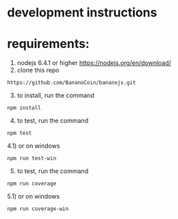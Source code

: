 # development instructions

# requirements:

  1) nodejs 6.4.1 or higher <https://nodejs.org/en/download/>
  2) clone this repo

    https://github.com/BananoCoin/bananojs.git

  3) to install, run the command

    npm install

  4) to test, run the command

    npm test

  4.1) or on windows

    npm run test-win

  5) to test, run the command

    npm run coverage

  5.1) or on windows

    npm run coverage-win
